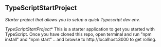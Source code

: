 ## TypeScriptStartProject
_Starter project that allows you to setup a quick Typescript dev env._<br/>

*TypeScriptStartProject** This is a starter application to get you started with TypeScript.
Once you have cloned this repo, open terminal and run "npm install" and "npm start" .. and browse to http://localhost:3000 to get rolling. 